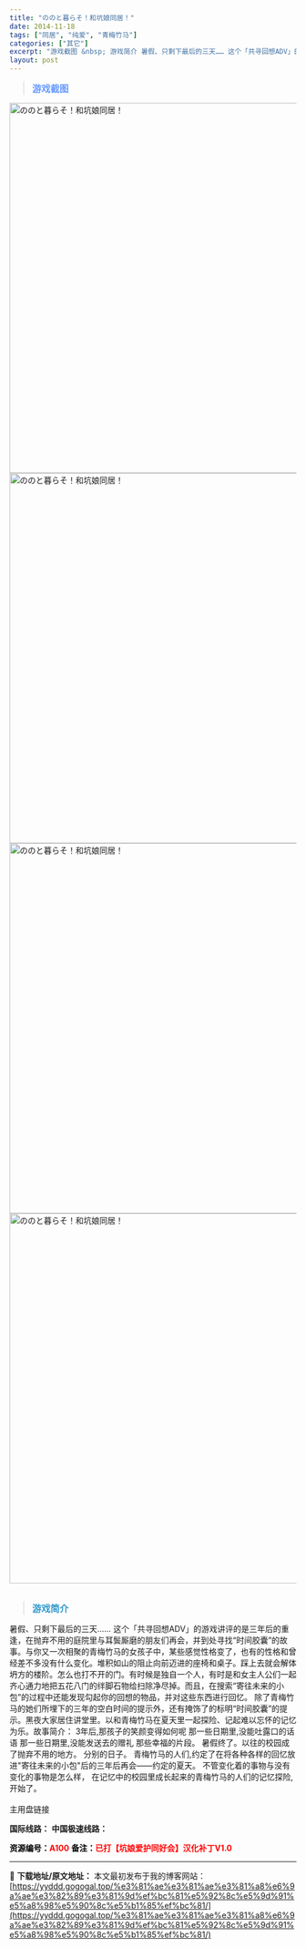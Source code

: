 ```yaml
---
title: "ののと暮らそ！和坑娘同居！"
date: 2014-11-18
tags: ["同居", "纯爱", "青梅竹马"]
categories: ["其它"]
excerpt: "游戏截图 &nbsp; 游戏简介 暑假、只剩下最后的三天…… 这个「共寻回想ADV」的游戏讲评的是三年后的重逢，在抛弃不用的庭院里与耳鬓厮磨的朋友们再会，并到处寻找“时间胶囊”的故事。与你又一次相聚的青梅竹马的女孩子中，某些感觉性格变了，也有的性格和曾经差不多没有什么变化。堆积如山的阻止向前迈进的座&hellip;"
layout: post
---
```


<blockquote><b><span style="font-size: 12pt; color: #6699ff;">游戏截图</span></b></blockquote>
<div><img title="点击放大" src="https://yyddd.gogogal.top/wp-content/uploads/2025/04/20250411_67f8b79f771ec.webp" alt="ののと暮らそ！和坑娘同居！" width="650" /></div>
<div><img title="点击放大" src="https://yyddd.gogogal.top/wp-content/uploads/2025/04/20250411_67f8b7a0cdcc8.webp" alt="ののと暮らそ！和坑娘同居！" width="650" /></div>
<div><img title="点击放大" src="https://yyddd.gogogal.top/wp-content/uploads/2025/04/20250411_67f8b7a285feb.webp" alt="ののと暮らそ！和坑娘同居！" width="650" /></div>
<div><img title="点击放大" src="https://yyddd.gogogal.top/wp-content/uploads/2025/04/20250411_67f8b7a5420e8.webp" alt="ののと暮らそ！和坑娘同居！" width="650" /></div>
&nbsp;
<blockquote><b><span style="font-size: 12pt; color: #3399cc;">游戏简介</span></b></blockquote>
<div>暑假、只剩下最后的三天……
这个「共寻回想ADV」的游戏讲评的是三年后的重逢，在抛弃不用的庭院里与耳鬓厮磨的朋友们再会，并到处寻找“时间胶囊”的故事。与你又一次相聚的青梅竹马的女孩子中，某些感觉性格变了，也有的性格和曾经差不多没有什么变化。堆积如山的阻止向前迈进的座椅和桌子。踩上去就会解体坍方的楼阶。怎么也打不开的门。有时候是独自一个人，有时是和女主人公们一起齐心通力地把五花八门的绊脚石物给扫除净尽掉。而且，在搜索“寄往未来的小包”的过程中还能发现勾起你的回想的物品，并对这些东西进行回忆。
除了青梅竹马的她们所埋下的三年的空白时间的提示外，还有掩饰了的标明“时间胶囊”的提示。黑夜大家居住讲堂里。以和青梅竹马在夏天里一起探险、记起难以忘怀的记忆为乐。故事简介：
3年后,那孩子的笑颜变得如何呢
那一些日期里,没能吐露口的话语
那一些日期里,没能发送去的赠礼
那些幸福的片段。
暑假终了。以往的校园成了抛弃不用的地方。
分别的日子。
青梅竹马的人们,约定了在将各种各样的回忆放进"寄往未来的小包"后的三年后再会――约定的夏天。
不管变化着的事物与没有变化的事物是怎么样，
在记忆中的校园里成长起来的青梅竹马的人们的记忆探险,开始了。</div>
&nbsp;
<div class="panel panel-primary">
<div class="panel-heading">主用盘链接</div>
<div class="panel-body">

<b>国际线路：</b>
<b>中国极速线路：</b>



</div>
<div class="panel-footer"><span style="color: #ff0000;"><b><span style="color: #000000;">资源编号：</span>A100</b></span>
<span style="color: #ff0000;"><b><span style="color: #000000;">备注：</span>已打【坑娘爱护同好会】汉化补丁V1.0</b></span></div>
</div>

---
📖 **下载地址/原文地址：** 本文最初发布于我的博客网站：[https://yyddd.gogogal.top/%e3%81%ae%e3%81%ae%e3%81%a8%e6%9a%ae%e3%82%89%e3%81%9d%ef%bc%81%e5%92%8c%e5%9d%91%e5%a8%98%e5%90%8c%e5%b1%85%ef%bc%81/](https://yyddd.gogogal.top/%e3%81%ae%e3%81%ae%e3%81%a8%e6%9a%ae%e3%82%89%e3%81%9d%ef%bc%81%e5%92%8c%e5%9d%91%e5%a8%98%e5%90%8c%e5%b1%85%ef%bc%81/)
